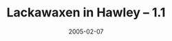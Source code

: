 ---
_schema: default
title: Lackawaxen in Hawley – 1.1
link: https://www.geocaching.com/geocache/GCMDGD
owner: Cat-in-the-hat
date: 2005-02-07
log_type: Found it
display_coords: N 41° 28.659' W 075° 10.637'
latitude: '41.47765'
longitude: '-75.177283'
first_stage: false
bogus: false
zhanna_log:  >-
  Hi, Cat!


  I simply couldn’t neglect this cache any longer. I was starting to feel sorry for it, and for you! :wink: Rich and I both wanted to take advantage of the beautiful sunny morning, a rare Spring-like treat in early February, so we headed to Hawley in search of your cache and possibly a nearby benchmark or two. With several inches of crusted-over snow still on the ground in most spots, I was concerned that we’d never find such a small container. Fortunately, the only problem the snow caused us was a perfectly synchronized slip & slide down the north side of the slope. :hushed: Your coordinates were right on, and we poked around for just a few minutes before Rich announced that he’d found the cache. The container and contents were in excellent condition—just like the day they were placed there, I’m sure! We signed in around 10:00am, and I left a wooden nickel from an antique auto club meet and took the green alien. We carefully rehid the cache, had some fun taking photos, and then went off to find and document a nearby USGS benchmark before calling it a day. Thanks for providing a satisfying adventure and a most unusual First Find!


  Zhanna
rich_log:  >-
  Howdy, C-I-T-H!


  Wintertime for me typically means a natural decline in geocaching activities. Since January brought a spell of brutally cold temperatures and nearly twice the average snowfall for the month, it was probably wise that I waited so long to attempt your new cache. The past few days, on the other hand, have been unseasonably warm, which means a lot of snow has finally disappeared. Now seemed like a good time to take a drive out and give this one a shot.


  After picking up Zhanna at her place around 8:30am this morning, we arrived at the park and quickly made our way along the path near the river, below the old railbed, toward the cache site. Perhaps several recent thawing and refreezing cycles have resulted in the thick, hard crust atop two to three inches of granular snow still covering the ground. This made footing a bit insecure, especially when our approach required us to climb up and over the steep bank. In an instant my feet went out from under me and I took a nice butt-slide most of the way back down! And in the midst of my little circus act I heard a squeal from Zhanna and saw that she, too, had slipped on the hill!


  At the cache site itself we were fortunate to find several clear patches where potential hiding spots were either partially or completely exposed. But, this also made it evident that a lot of other good spots could still be covered and much more difficult to locate. We poked and probed the obvious places first and then searched further out, breaking through the icy crust and brushing away the snow while staying essentially in the area indicated by our GPS receivers. Your posted coordinates must be totally on target because it didn’t take too much longer to locate the container. It was in good condition, well covered, and everything inside was dry. We signed in as “First Finders” at 10:00am. I took one of the little alien eggs(?) and left a cyclist’s key-“chain.”


  Except for the snow and the cooler temperature, the absence of copious amounts of poison ivy, your much-improved coordinates, and a more secure hiding place (no pesky critters to worry about here), this cache hunt was very reminiscent of the original “Lackawaxen in Hawley” that Zhanna and I completed last July. On the way back to the car we again stopped at the road bridge that crosses the river. This time Zhanna had a USGS benchmark that she wanted to make an official recovery report for. So we spent a few minutes at the east abutment, and then headed home.


  Thanks for bringing me back to this interesting little park. All too often we say that we intend to return to a particularly nice place … but how many of us actually do it?!


  ~Rich in NEPA~  
image_gallery_zh: gallery1
image_gallery_zh_class: single
image_gallery_r: gallery2
image_gallery_r_class: single
post_id: 1033
---